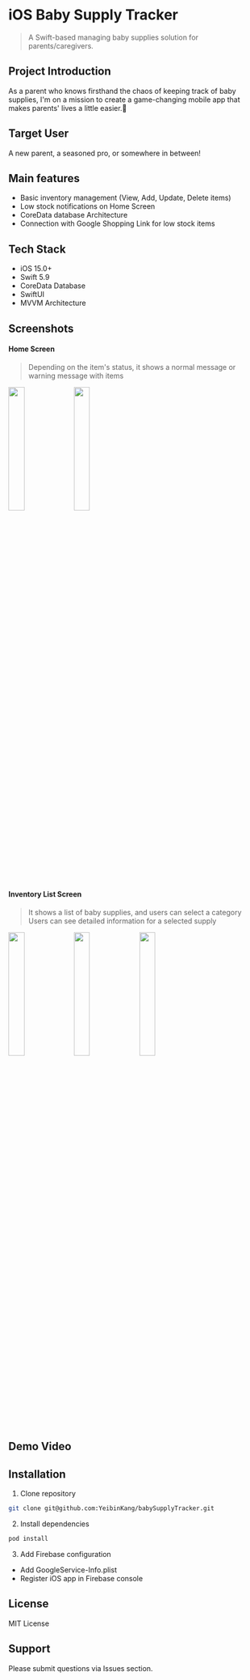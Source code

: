 # iOS Baby Supply Tracker
> A Swift-based managing baby supplies solution for parents/caregivers. 


## Project Introduction
As a parent who knows firsthand the chaos of keeping track of baby supplies, I'm on a mission to create a game-changing mobile app that makes parents' lives a little easier.🚀

## Target User
A new parent, a seasoned pro, or somewhere in between!

## Main features
* Basic inventory management (View, Add, Update, Delete items)
* Low stock notifications on Home Screen
* CoreData database Architecture
* Connection with Google Shopping Link for low stock items

## Tech Stack
* iOS 15.0+
* Swift 5.9
* CoreData Database
* SwiftUI
* MVVM Architecture

## Screenshots

#### Home Screen
> Depending on the item's status, it shows a normal message or warning message with items

  <img src="https://github.com/user-attachments/assets/f60b6ae0-4db2-478e-87d6-0f952a0095c5" style="width: 25%; height: auto;">
  
  <img src="https://github.com/user-attachments/assets/c2cfed91-1f76-4c85-9868-0eda94a0f90b" style="width: 25%; height: auto;">


#### Inventory List Screen
> It shows a list of baby supplies, and users can select a category
> Users can see detailed information for a selected supply
<img src="https://github.com/user-attachments/assets/c04c8f0b-3528-419e-80df-ea3a38a2f0f5" style="width: 25%; height:auto;">
<img src="https://github.com/user-attachments/assets/31ebcdd9-2260-4aa0-8b24-2c4161004f69" style="width: 25%; height:auto;">
<img src="https://github.com/user-attachments/assets/bbcad6a5-112a-46be-9c53-add09a149576" style="width: 25%; height:auto;">


#### 

## Demo Video


## Installation

1. Clone repository

```bash
git clone git@github.com:YeibinKang/babySupplyTracker.git
```

2. Install dependencies

```bash
pod install
```

3. Add Firebase configuration
* Add GoogleService-Info.plist
* Register iOS app in Firebase console

## License
MIT License

## Support
Please submit questions via Issues section.
